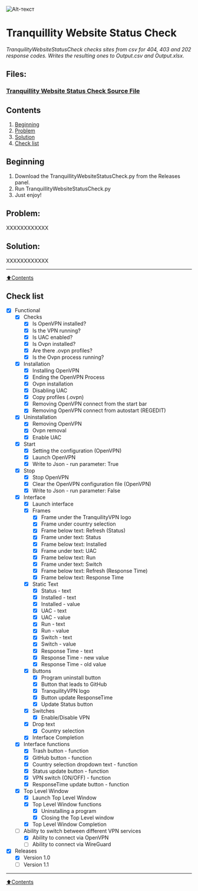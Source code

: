 ![Alt-текст](https://i.ibb.co/1RNd4BC/Tranquillity-Studo.png "Tranquility Studio")

# **Tranquillity Website Status Check**
*TranquilityWebsiteStatusCheck checks sites from csv for 404, 403 and 202 response codes. Writes the resulting ones to Output.csv and Output.xlsx.*


## **Files:**
### [Tranquillity Website Status Check Source File](https://github.com/TeaGG2020/TranquillityWebsiteStatusCheck/releases/tag/Source)
## **Contents** 

1. [Beginning](#Beginning)
2. [Problem](#Problem)
3. [Solution](#Solution)
4. [Check list](#Check-list)
## **Beginning**
1. Download the TranquillityWebsiteStatusCheck.py from the Releases panel.
3. Run TranquillityWebsiteStatusCheck.py
4. Just enjoy!

## Problem:

XXXXXXXXXXXX

## Solution:  

XXXXXXXXXXXX
____
[:arrow_up:Contents](#Contents)
## **Check list** 

- [X] Functional
	- [X] Checks
        - [X] Is OpenVPN installed?
        - [X] Is the VPN running?
        - [X] Is UAC enabled?
        - [X] Is Ovpn installed?
        - [X] Are there .ovpn profiles?
        - [X] Is the Ovpn process running?
	- [X] Installation
        - [X] Installing OpenVPN
        - [X] Ending the OpenVPN Process
        - [X] Ovpn installation
        - [X] Disabling UAC
        - [X] Copy profiles (.ovpn)
        - [X] Removing OpenVPN connect from the start bar
        - [X] Removing OpenVPN connect from autostart (REGEDIT)
	- [X] Uninstallation
        - [X] Removing OpenVPN
        - [X] Ovpn removal
        - [X] Enable UAC
	- [X] Start 
        - [X] Setting the configuration (OpenVPN)
        - [X] Launch OpenVPN
        - [X] Write to Json - run parameter: True
	- [X] Stop
        - [X] Stop OpenVPN
        - [X] Clear the OpenVPN configuration file (OpenVPN)
        - [X] Write to Json - run parameter: False
	- [X] Interface
        - [X] Launch interface  
        - [X] Frames
            - [X] Frame under the TranquilityVPN logo
            - [X] Frame under country selection
            - [X] Frame below text: Refresh (Status)
            - [X] Frame under text: Status
            - [X] Frame below text: Installed
            - [X] Frame under text: UAC
            - [X] Frame below text: Run
            - [X] Frame under text: Switch
            - [X] Frame below text: Refresh (Response Time)
            - [X] Frame below text: Response Time
        - [X] Static Text
            - [X] Status - text 
            - [X] Installed - text
            - [X] Installed - value
            - [X] UAC - text
            - [X] UAC - value
            - [X] Run - text
            - [X] Run - value
            - [X] Switch - text
            - [X] Switch - value
            - [X] Response Time - text
            - [X] Response Time - new value
            - [X] Response Time - old value
        - [X] Buttons
            - [X] Program uninstall button
            - [X] Button that leads to GitHub
            - [X] TranquilityVPN logo
            - [X] Button update ResponseTime
            - [X] Update Status button
        - [X] Switches
            - [X] Enable/Disable VPN
        - [X] Drop text
            - [X] Country selection
        - [X] Interface Completion
	- [X] Interface functions
        - [X] Trash button - function
        - [X] GitHub button - function
        - [X] Country selection dropdown text - function
        - [X] Status update button - function
        - [X] VPN switch (ON/OFF) - function
        - [X] ResponseTime update button - function
	- [X] Top Level Window
        - [X] Launch Top Level Window
        - [X] Top Level Window functions
            - [X] Uninstalling a program
            - [X] Closing the Top Level window
        - [X] Top Level Window Completion
	- [ ] Ability to switch between different VPN services
        - [X] Ability to connect via OpenVPN
        - [ ] Ability to connect via WireGuard

- [X] Releases
    - [X] Version 1.0
    - [ ] Version 1.1
____
[:arrow_up:Contents](#Contents)
